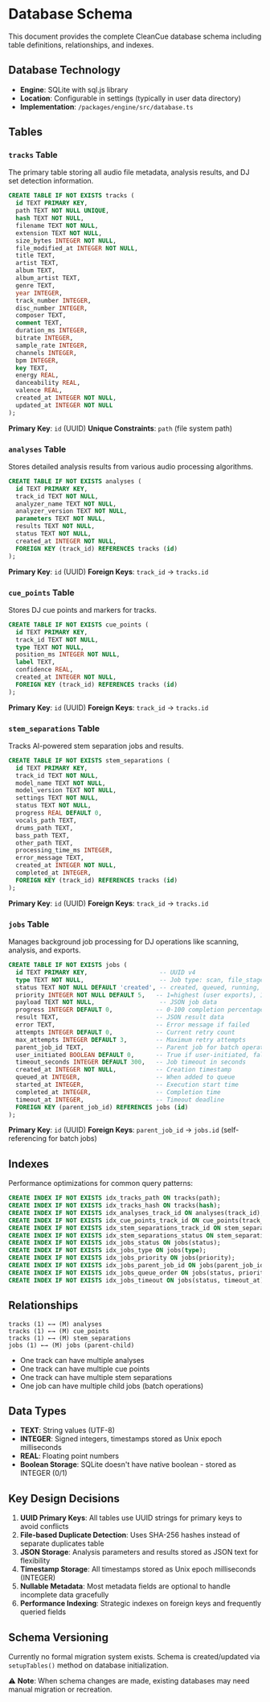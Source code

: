 # Database Schema

This document provides the complete CleanCue database schema including table definitions, relationships, and indexes.

## Database Technology

- **Engine**: SQLite with sql.js library
- **Location**: Configurable in settings (typically in user data directory)
- **Implementation**: `/packages/engine/src/database.ts`

## Tables

### `tracks` Table

The primary table storing all audio file metadata, analysis results, and DJ set detection information.

```sql
CREATE TABLE IF NOT EXISTS tracks (
  id TEXT PRIMARY KEY,
  path TEXT NOT NULL UNIQUE,
  hash TEXT NOT NULL,
  filename TEXT NOT NULL,
  extension TEXT NOT NULL,
  size_bytes INTEGER NOT NULL,
  file_modified_at INTEGER NOT NULL,
  title TEXT,
  artist TEXT,
  album TEXT,
  album_artist TEXT,
  genre TEXT,
  year INTEGER,
  track_number INTEGER,
  disc_number INTEGER,
  composer TEXT,
  comment TEXT,
  duration_ms INTEGER,
  bitrate INTEGER,
  sample_rate INTEGER,
  channels INTEGER,
  bpm INTEGER,
  key TEXT,
  energy REAL,
  danceability REAL,
  valence REAL,
  created_at INTEGER NOT NULL,
  updated_at INTEGER NOT NULL
);
```

**Primary Key**: `id` (UUID)
**Unique Constraints**: `path` (file system path)

### `analyses` Table

Stores detailed analysis results from various audio processing algorithms.

```sql
CREATE TABLE IF NOT EXISTS analyses (
  id TEXT PRIMARY KEY,
  track_id TEXT NOT NULL,
  analyzer_name TEXT NOT NULL,
  analyzer_version TEXT NOT NULL,
  parameters TEXT NOT NULL,
  results TEXT NOT NULL,
  status TEXT NOT NULL,
  created_at INTEGER NOT NULL,
  FOREIGN KEY (track_id) REFERENCES tracks (id)
);
```

**Primary Key**: `id` (UUID)
**Foreign Keys**: `track_id` → `tracks.id`

### `cue_points` Table

Stores DJ cue points and markers for tracks.

```sql
CREATE TABLE IF NOT EXISTS cue_points (
  id TEXT PRIMARY KEY,
  track_id TEXT NOT NULL,
  type TEXT NOT NULL,
  position_ms INTEGER NOT NULL,
  label TEXT,
  confidence REAL,
  created_at INTEGER NOT NULL,
  FOREIGN KEY (track_id) REFERENCES tracks (id)
);
```

**Primary Key**: `id` (UUID)
**Foreign Keys**: `track_id` → `tracks.id`

### `stem_separations` Table

Tracks AI-powered stem separation jobs and results.

```sql
CREATE TABLE IF NOT EXISTS stem_separations (
  id TEXT PRIMARY KEY,
  track_id TEXT NOT NULL,
  model_name TEXT NOT NULL,
  model_version TEXT NOT NULL,
  settings TEXT NOT NULL,
  status TEXT NOT NULL,
  progress REAL DEFAULT 0,
  vocals_path TEXT,
  drums_path TEXT,
  bass_path TEXT,
  other_path TEXT,
  processing_time_ms INTEGER,
  error_message TEXT,
  created_at INTEGER NOT NULL,
  completed_at INTEGER,
  FOREIGN KEY (track_id) REFERENCES tracks (id)
);
```

**Primary Key**: `id` (UUID)
**Foreign Keys**: `track_id` → `tracks.id`

### `jobs` Table

Manages background job processing for DJ operations like scanning, analysis, and exports.

```sql
CREATE TABLE IF NOT EXISTS jobs (
  id TEXT PRIMARY KEY,                    -- UUID v4
  type TEXT NOT NULL,                     -- Job type: scan, file_stage, batch_analyze, analyze, batch_export, export
  status TEXT NOT NULL DEFAULT 'created', -- created, queued, running, completed, failed, cancelled, timeout
  priority INTEGER NOT NULL DEFAULT 5,   -- 1=highest (user exports), 10=lowest (cleanup)
  payload TEXT NOT NULL,                  -- JSON job data
  progress INTEGER DEFAULT 0,            -- 0-100 completion percentage
  result TEXT,                           -- JSON result data
  error TEXT,                            -- Error message if failed
  attempts INTEGER DEFAULT 0,            -- Current retry count
  max_attempts INTEGER DEFAULT 3,        -- Maximum retry attempts
  parent_job_id TEXT,                    -- Parent job for batch operations
  user_initiated BOOLEAN DEFAULT 0,      -- True if user-initiated, false if system
  timeout_seconds INTEGER DEFAULT 300,   -- Job timeout in seconds
  created_at INTEGER NOT NULL,           -- Creation timestamp
  queued_at INTEGER,                     -- When added to queue
  started_at INTEGER,                    -- Execution start time
  completed_at INTEGER,                  -- Completion time
  timeout_at INTEGER,                    -- Timeout deadline
  FOREIGN KEY (parent_job_id) REFERENCES jobs (id)
);
```

**Primary Key**: `id` (UUID)
**Foreign Keys**: `parent_job_id` → `jobs.id` (self-referencing for batch jobs)

## Indexes

Performance optimizations for common query patterns:

```sql
CREATE INDEX IF NOT EXISTS idx_tracks_path ON tracks(path);
CREATE INDEX IF NOT EXISTS idx_tracks_hash ON tracks(hash);
CREATE INDEX IF NOT EXISTS idx_analyses_track_id ON analyses(track_id);
CREATE INDEX IF NOT EXISTS idx_cue_points_track_id ON cue_points(track_id);
CREATE INDEX IF NOT EXISTS idx_stem_separations_track_id ON stem_separations(track_id);
CREATE INDEX IF NOT EXISTS idx_stem_separations_status ON stem_separations(status);
CREATE INDEX IF NOT EXISTS idx_jobs_status ON jobs(status);
CREATE INDEX IF NOT EXISTS idx_jobs_type ON jobs(type);
CREATE INDEX IF NOT EXISTS idx_jobs_priority ON jobs(priority);
CREATE INDEX IF NOT EXISTS idx_jobs_parent_job_id ON jobs(parent_job_id);
CREATE INDEX IF NOT EXISTS idx_jobs_queue_order ON jobs(status, priority, created_at);
CREATE INDEX IF NOT EXISTS idx_jobs_timeout ON jobs(status, timeout_at);
```

## Relationships

```
tracks (1) ←→ (M) analyses
tracks (1) ←→ (M) cue_points
tracks (1) ←→ (M) stem_separations
jobs (1) ←→ (M) jobs (parent-child)
```

- One track can have multiple analyses
- One track can have multiple cue points
- One track can have multiple stem separations
- One job can have multiple child jobs (batch operations)

## Data Types

- **TEXT**: String values (UTF-8)
- **INTEGER**: Signed integers, timestamps stored as Unix epoch milliseconds
- **REAL**: Floating point numbers
- **Boolean Storage**: SQLite doesn't have native boolean - stored as INTEGER (0/1)

## Key Design Decisions

1. **UUID Primary Keys**: All tables use UUID strings for primary keys to avoid conflicts
2. **File-based Duplicate Detection**: Uses SHA-256 hashes instead of separate duplicates table
3. **JSON Storage**: Analysis parameters and results stored as JSON text for flexibility
4. **Timestamp Storage**: All timestamps stored as Unix epoch milliseconds (INTEGER)
5. **Nullable Metadata**: Most metadata fields are optional to handle incomplete data gracefully
6. **Performance Indexing**: Strategic indexes on foreign keys and frequently queried fields

## Schema Versioning

Currently no formal migration system exists. Schema is created/updated via `setupTables()` method on database initialization.

⚠️ **Note**: When schema changes are made, existing databases may need manual migration or recreation.
